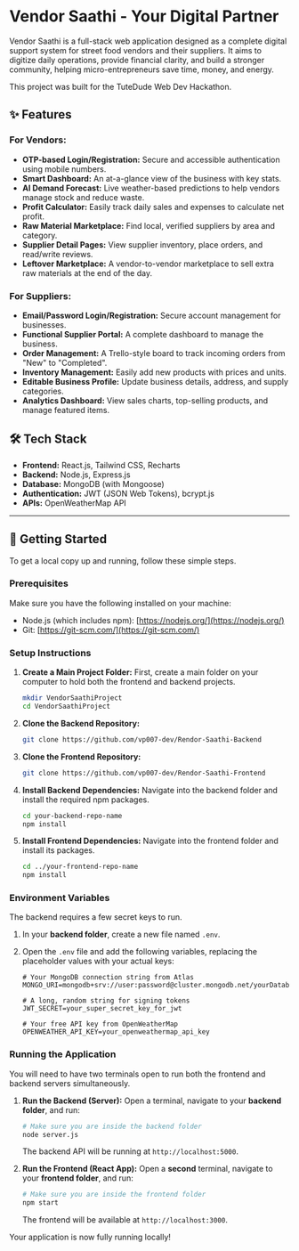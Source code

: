 # Vendor Saathi - Your Digital Partner

Vendor Saathi is a full-stack web application designed as a complete digital support system for street food vendors and their suppliers. It aims to digitize daily operations, provide financial clarity, and build a stronger community, helping micro-entrepreneurs save time, money, and energy.

This project was built for the TuteDude Web Dev Hackathon.

## ✨ Features

### For Vendors:

* **OTP-based Login/Registration:** Secure and accessible authentication using mobile numbers.
* **Smart Dashboard:** An at-a-glance view of the business with key stats.
* **AI Demand Forecast:** Live weather-based predictions to help vendors manage stock and reduce waste.
* **Profit Calculator:** Easily track daily sales and expenses to calculate net profit.
* **Raw Material Marketplace:** Find local, verified suppliers by area and category.
* **Supplier Detail Pages:** View supplier inventory, place orders, and read/write reviews.
* **Leftover Marketplace:** A vendor-to-vendor marketplace to sell extra raw materials at the end of the day.

### For Suppliers:

* **Email/Password Login/Registration:** Secure account management for businesses.
* **Functional Supplier Portal:** A complete dashboard to manage the business.
* **Order Management:** A Trello-style board to track incoming orders from "New" to "Completed".
* **Inventory Management:** Easily add new products with prices and units.
* **Editable Business Profile:** Update business details, address, and supply categories.
* **Analytics Dashboard:** View sales charts, top-selling products, and manage featured items.

## 🛠️ Tech Stack

* **Frontend:** React.js, Tailwind CSS, Recharts
* **Backend:** Node.js, Express.js
* **Database:** MongoDB (with Mongoose)
* **Authentication:** JWT (JSON Web Tokens), bcrypt.js
* **APIs:** OpenWeatherMap API

---

## 🚀 Getting Started

To get a local copy up and running, follow these simple steps.

### Prerequisites

Make sure you have the following installed on your machine:
* Node.js (which includes npm): [https://nodejs.org/](https://nodejs.org/)
* Git: [https://git-scm.com/](https://git-scm.com/)

### Setup Instructions

1.  **Create a Main Project Folder:**
    First, create a main folder on your computer to hold both the frontend and backend projects.
    ```sh
    mkdir VendorSaathiProject
    cd VendorSaathiProject
    ```

2.  **Clone the Backend Repository:**
    ```sh
    git clone https://github.com/vp007-dev/Rendor-Saathi-Backend
    ```

3.  **Clone the Frontend Repository:**
    ```sh
    git clone https://github.com/vp007-dev/Rendor-Saathi-Frontend
    ```

4.  **Install Backend Dependencies:**
    Navigate into the backend folder and install the required npm packages.
    ```sh
    cd your-backend-repo-name
    npm install
    ```

5.  **Install Frontend Dependencies:**
    Navigate into the frontend folder and install its packages.
    ```sh
    cd ../your-frontend-repo-name
    npm install
    ```

### Environment Variables

The backend requires a few secret keys to run.

1.  In your **backend folder**, create a new file named `.env`.
2.  Open the `.env` file and add the following variables, replacing the placeholder values with your actual keys:

    ```
    # Your MongoDB connection string from Atlas
    MONGO_URI=mongodb+srv://user:password@cluster.mongodb.net/yourDatabaseName
    
    # A long, random string for signing tokens
    JWT_SECRET=your_super_secret_key_for_jwt
    
    # Your free API key from OpenWeatherMap
    OPENWEATHER_API_KEY=your_openweathermap_api_key
    ```

### Running the Application

You will need to have two terminals open to run both the frontend and backend servers simultaneously.

1.  **Run the Backend (Server):**
    Open a terminal, navigate to your **backend folder**, and run:
    ```sh
    # Make sure you are inside the backend folder
    node server.js
    ```
    The backend API will be running at `http://localhost:5000`.

2.  **Run the Frontend (React App):**
    Open a **second** terminal, navigate to your **frontend folder**, and run:
    ```sh
    # Make sure you are inside the frontend folder
    npm start
    ```
    The frontend will be available at `http://localhost:3000`.

Your application is now fully running locally!
